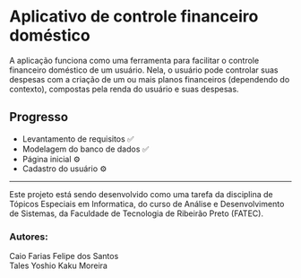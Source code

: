 # Aplicativo de controle financeiro doméstico

A aplicação funciona como uma ferramenta para facilitar o controle financeiro doméstico de um usuário. Nela, o usuário pode controlar suas despesas com a criação de um ou mais planos financeiros (dependendo do contexto), compostas pela renda do usuário e suas despesas. 

## Progresso

- Levantamento de requisitos :white_check_mark: 
- Modelagem do banco de dados :white_check_mark:
- Página inicial :gear:
- Cadastro do usuário :gear:

___

Este projeto está sendo desenvolvido como uma tarefa da disciplina de Tópicos Especiais em Informatica, do curso de Análise e Desenvolvimento de Sistemas, da Faculdade de Tecnologia de Ribeirão Preto (FATEC).

### Autores:
Caio Farias Felipe dos Santos \
Tales Yoshio Kaku Moreira 